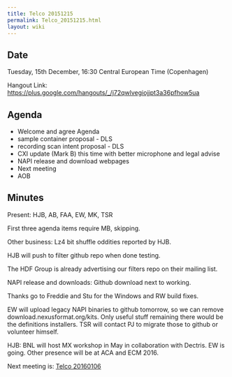```yaml
---
title: Telco 20151215
permalink: Telco_20151215.html
layout: wiki
---
```


Date
----

Tuesday, 15th December, 16:30 Central European Time (Copenhagen)

Hangout Link:
<https://plus.google.com/hangouts/_/j72qwlvegiojjpt3a36pfhow5ua>

Agenda
------

-   Welcome and agree Agenda
-   sample container proposal - DLS
-   recording scan intent proposal - DLS
-   CXI update (Mark B) this time with better microphone and legal
    advise
-   NAPI release and download webpages
-   Next meeting
-   AOB

Minutes
-------

Present: HJB, AB, FAA, EW, MK, TSR

First three agenda items require MB, skipping.

Other business: Lz4 bit shuffle oddities reported by HJB.

HJB will push to filter github repo when done testing.

The HDF Group is already advertising our filters repo on their mailing
list.

NAPI release and downloads: Github download next to working.

Thanks go to Freddie and Stu for the Windows and RW build fixes.

EW will upload legacy NAPI binaries to github tomorrow, so we can remove
download.nexusformat.org/kits. Only useful stuff remaining there would
be the definitions installers. TSR will contact PJ to migrate those to
github or volunteer himself.

HJB: BNL will host MX workshop in May in collaboration with Dectris. EW
is going. Other presence will be at ACA and ECM 2016.

Next meeting is: [Telco 20160106](Telco_20160106.html "wikilink")
